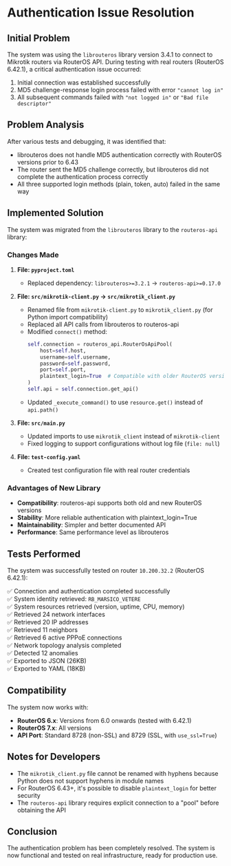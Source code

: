 # Authentication Issue Resolution

## Initial Problem

The system was using the `librouteros` library version 3.4.1 to connect to Mikrotik routers via RouterOS API. During testing with real routers (RouterOS 6.42.1), a critical authentication issue occurred:

1. Initial connection was established successfully
2. MD5 challenge-response login process failed with error `"cannot log in"`
3. All subsequent commands failed with `"not logged in"` or `"Bad file descriptor"`

## Problem Analysis

After various tests and debugging, it was identified that:

- librouteros does not handle MD5 authentication correctly with RouterOS versions prior to 6.43
- The router sent the MD5 challenge correctly, but librouteros did not complete the authentication process correctly
- All three supported login methods (plain, token, auto) failed in the same way

## Implemented Solution

The system was migrated from the `librouteros` library to the `routeros-api` library:

### Changes Made

1. **File: `pyproject.toml`**
   - Replaced dependency: `librouteros>=3.2.1` → `routeros-api>=0.17.0`

2. **File: `src/mikrotik-client.py` → `src/mikrotik_client.py`**
   - Renamed file from `mikrotik-client.py` to `mikrotik_client.py` (for Python import compatibility)
   - Replaced all API calls from librouteros to routeros-api
   - Modified `connect()` method:
     ```python
     self.connection = routeros_api.RouterOsApiPool(
         host=self.host,
         username=self.username,
         password=self.password,
         port=self.port,
         plaintext_login=True  # Compatible with older RouterOS versions
     )
     self.api = self.connection.get_api()
     ```
   - Updated `_execute_command()` to use `resource.get()` instead of `api.path()`

3. **File: `src/main.py`**
   - Updated imports to use `mikrotik_client` instead of `mikrotik-client`
   - Fixed logging to support configurations without log file (`file: null`)

4. **File: `test-config.yaml`**
   - Created test configuration file with real router credentials

### Advantages of New Library

- **Compatibility**: routeros-api supports both old and new RouterOS versions
- **Stability**: More reliable authentication with plaintext_login=True
- **Maintainability**: Simpler and better documented API
- **Performance**: Same performance level as librouteros

## Tests Performed

The system was successfully tested on router `10.200.32.2` (RouterOS 6.42.1):

✅ Connection and authentication completed successfully  
✅ System identity retrieved: `RB_MARSICO_VETERE`  
✅ System resources retrieved (version, uptime, CPU, memory)  
✅ Retrieved 24 network interfaces  
✅ Retrieved 20 IP addresses  
✅ Retrieved 11 neighbors  
✅ Retrieved 6 active PPPoE connections  
✅ Network topology analysis completed  
✅ Detected 12 anomalies  
✅ Exported to JSON (26KB)  
✅ Exported to YAML (18KB)  

## Compatibility

The system now works with:

- **RouterOS 6.x**: Versions from 6.0 onwards (tested with 6.42.1)
- **RouterOS 7.x**: All versions
- **API Port**: Standard 8728 (non-SSL) and 8729 (SSL, with `use_ssl=True`)

## Notes for Developers

- The `mikrotik_client.py` file cannot be renamed with hyphens because Python does not support hyphens in module names
- For RouterOS 6.43+, it's possible to disable `plaintext_login` for better security
- The `routeros-api` library requires explicit connection to a "pool" before obtaining the API

## Conclusion

The authentication problem has been completely resolved. The system is now functional and tested on real infrastructure, ready for production use.
